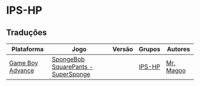 # IPS-HP

## Traduções

| Plataforma | Jogo | Versão | Grupos | Autores |
| ----------- | ----------- | ----------- | ----------- | ----------- |
| [Game Boy Advance](../../traducoes/game-boy-advance/) | [SpongeBob SquarePants - SuperSponge](../../traducoes/game-boy-advance/spongebob-squarepants-supersponge_mr-magoo/) |  | [IPS\-HP](../../grupos/ips-hp/) | [Mr\. Magoo](../../autores/mr-magoo/) |